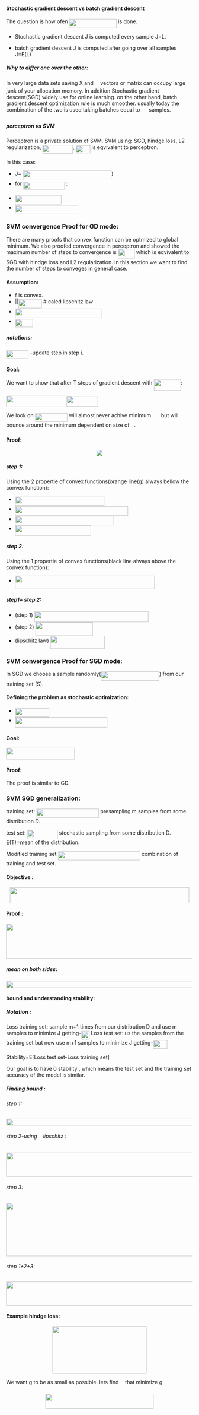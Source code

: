 #### Stochastic gradient descent vs batch gradient descent

The question is how ofen <img src="/tex/387d53b5c707db0c552f64f83202eca2.svg?invert_in_darkmode&sanitize=true" align=middle width=127.91468744999999pt height=24.65753399999998pt/> is done.

- Stochastic gradient descent  J is computed every sample J=L.

- batch gradient descent J is computed after going over all samples J=E(L)

##### Why to differ one over the other:  

In very large data sets saving X and <img src="/tex/32902e719b16dec67b28c9943762cd89.svg?invert_in_darkmode&sanitize=true" align=middle width=10.82192594999999pt height=14.15524440000002pt/> vectors or matrix can occupy large junk of your allocation memory. In addition Stochastic gradient descent(SGD) widely use for online learning. on the other hand, batch gradient descent optimization rule is much smoother. usually today the combination of the two is used taking batches equal to <img src="/tex/f8f25e4580c418a51dc556db0d8d2b93.svg?invert_in_darkmode&sanitize=true" align=middle width=16.34523329999999pt height=21.839370299999988pt/> samples.
 
##### perceptron vs SVM

Perceptron is a private solution of SVM. 
SVM using: SGD, hindge loss, L2 regularization, <img src="/tex/03eacc2fd045b3303fea4e4a58943bcc.svg?invert_in_darkmode&sanitize=true" align=middle width=81.43845929999999pt height=22.831056599999986pt/>, <img src="/tex/687cbffb26975762f46a31184ed6be3d.svg?invert_in_darkmode&sanitize=true" align=middle width=38.88877739999999pt height=21.18721440000001pt/> is eqvivalent to perceptron.

In this case:
- J= <img src="/tex/6da055cd64665ef6d4f58f751dda63b1.svg?invert_in_darkmode&sanitize=true" align=middle width=239.25002640000002pt height=26.76175259999998pt/>)
- for <img src="/tex/cecada05f154a8e1b1a749ba3f7bc016.svg?invert_in_darkmode&sanitize=true" align=middle width=111.36770534999998pt height=21.18721440000001pt/> : 
 * <img src="/tex/d217234ff5b0d59f59aab252421f6363.svg?invert_in_darkmode&sanitize=true" align=middle width=124.8951759pt height=24.657735299999988pt/>
 * <img src="/tex/08385b3c304b93a5119411d63a320d1e.svg?invert_in_darkmode&sanitize=true" align=middle width=170.09681039999998pt height=24.657735299999988pt/>

### SVM convergence Proof for GD mode:

There are many proofs that convex function can be optmized to global minimum. We also proofed convergence in perceptron and showed the maximum number of steps to convergence is <img src="/tex/7c7d3a7854511a059790770fab7c4198.svg?invert_in_darkmode&sanitize=true" align=middle width=45.239853449999984pt height=26.76175259999998pt/> which is eqvivalent to SGD with hindge loss and L2 regularization.
In this section we want to find the number of steps to conveges in general case.

#### Assumption:

- f is convex.
- ||<img src="/tex/251346e82e5a886dc502d813ef819f93.svg?invert_in_darkmode&sanitize=true" align=middle width=63.06504764999998pt height=24.65753399999998pt/>    # caled lipschitz law
- <img src="/tex/b069971bf103a572e24d468693101029.svg?invert_in_darkmode&sanitize=true" align=middle width=235.20055845pt height=24.65753399999998pt/>
- <img src="/tex/7075eeb392adcb405376e19ae28b8eda.svg?invert_in_darkmode&sanitize=true" align=middle width=47.743431449999996pt height=21.18721440000001pt/>
##### notations:

<img src="/tex/2467296285aa56007da10826480803c4.svg?invert_in_darkmode&sanitize=true" align=middle width=60.49556699999999pt height=22.831056599999986pt/> -update step in step i.

#### Goal:

We want to show that after T steps of gradient descent with <img src="/tex/156ddf585ee9cbf653f553060bc5681c.svg?invert_in_darkmode&sanitize=true" align=middle width=72.96881129999998pt height=30.648287999999997pt/>:

<img src="/tex/af898eed760c68efc31a943c0b7a07a8.svg?invert_in_darkmode&sanitize=true" align=middle width=159.37675874999996pt height=30.648287999999997pt/>

<img src="/tex/27f17a2cd67e0c90f1a733600367450d.svg?invert_in_darkmode&sanitize=true" align=middle width=84.24727739999999pt height=27.77565449999998pt/>

We look on <img src="/tex/9b137c49035e9c7eb366cabcde2075e8.svg?invert_in_darkmode&sanitize=true" align=middle width=87.88422884999999pt height=22.831056599999986pt/> will almost never achive minimum <img src="/tex/419cf1413615ba72a339141ffa96a44a.svg?invert_in_darkmode&sanitize=true" align=middle width=19.041115499999986pt height=15.296829900000011pt/> but will bounce around the minimum dependent on size of <img src="/tex/1d0496971a2775f4887d1df25cea4f7e.svg?invert_in_darkmode&sanitize=true" align=middle width=8.751954749999989pt height=14.15524440000002pt/>.

#### Proof:

<p align="center">
	<img src="./Lesson_5/Capture.PNG" align="middle">
</p>

##### step 1:

Using the 2 propertie of convex functions(orange line(g) always bellow the convex function):

- <img src="/tex/13f33a37c9e8ae8d2fa4bf388dadbdc4.svg?invert_in_darkmode&sanitize=true" align=middle width=241.14722444999998pt height=24.65753399999998pt/>
- <img src="/tex/c574cd758052c67ae7c0e003f42c4267.svg?invert_in_darkmode&sanitize=true" align=middle width=304.70881814999996pt height=24.65753399999998pt/>
- <img src="/tex/085d6d898985182d0db5a3428d2f2012.svg?invert_in_darkmode&sanitize=true" align=middle width=267.19169564999993pt height=24.65753399999998pt/>
- <img src="/tex/0301a31089ccf7197ac60f94f3cbe340.svg?invert_in_darkmode&sanitize=true" align=middle width=204.97022204999996pt height=27.77565449999998pt/>
  
 ##### step 2:
 Using the 1 propertie of convex functions(black line always above the convex function):
 
- <img src="/tex/de3f03a0491a97df7c3872bf69e69b5f.svg?invert_in_darkmode&sanitize=true" align=middle width=376.70629095pt height=36.460254599999985pt/>
 
 ##### step1+ step 2:
   
- (step 1) <img src="/tex/3f099c973e8b1fe10d2702eff6f452e1.svg?invert_in_darkmode&sanitize=true" align=middle width=307.66424369999993pt height=29.168957400000025pt/>
- (step 2) <img src="/tex/882b6f81022f6439bf554439d91e5131.svg?invert_in_darkmode&sanitize=true" align=middle width=154.74538364999998pt height=36.460254599999985pt/>  
- (lipschitz law) <img src="/tex/a6e9f477e3f2ff3b87971a7ba98651ac.svg?invert_in_darkmode&sanitize=true" align=middle width=146.42334135pt height=35.18167619999999pt/>


   
### SVM convergence Proof for SGD mode:

In SGD we choose a sample randomly(<img src="/tex/efdc72463ea6b450188e7ffa32fb40d9.svg?invert_in_darkmode&sanitize=true" align=middle width=157.70991224999997pt height=24.65753399999998pt/>) from our training set (S). 

#### Defining the problem as stochastic optimization:

- <img src="/tex/3dc50708fbbd2c3b3e0f5757b153dbe4.svg?invert_in_darkmode&sanitize=true" align=middle width=92.05857539999998pt height=24.65753399999998pt/>
- <img src="/tex/e94be2a050e026e333a20deb8f78152a.svg?invert_in_darkmode&sanitize=true" align=middle width=249.4951404pt height=27.77565449999998pt/>

#### Goal:

<img src="/tex/d027de1b6a42e973851d886afec66718.svg?invert_in_darkmode&sanitize=true" align=middle width=185.24436974999998pt height=30.648287999999997pt/>
 
#### Proof:
The proof is similar to GD.

### SVM SGD generalization:

 training set:  <img src="/tex/fe9a944280dc3d01376f733806503f06.svg?invert_in_darkmode&sanitize=true" align=middle width=168.76348829999998pt height=24.65753399999998pt/> presampling m samples from some distribution D.
 
 test set: <img src="/tex/6717f3028e91eea6a2eb7ad7fa22f857.svg?invert_in_darkmode&sanitize=true" align=middle width=82.29827099999999pt height=24.65753399999998pt/> stochastic sampling from some distribution D. E(T)=mean of the distribution.
 
 Modified training set <img src="/tex/197dbc3d662993e8a57c95b4b6dc6d49.svg?invert_in_darkmode&sanitize=true" align=middle width=221.86669229999995pt height=24.7161288pt/> combination of training and test set. 

#### Objective :
<p align="center"><img src="/tex/6c52b8e33c34aee0c74f40eef3c6d064.svg?invert_in_darkmode&sanitize=true" align=middle width=484.2532018499999pt height=43.11594705pt/></p>

#### Proof :
<p align="center"><img src="/tex/39fce556def3c658b48b4949ea357209.svg?invert_in_darkmode&sanitize=true" align=middle width=555.31062015pt height=94.45104405pt/></p>

##### mean on both sides:

<p align="center"><img src="/tex/9aa74212477a268fa369c1d3f048bc58.svg?invert_in_darkmode&sanitize=true" align=middle width=664.9844008499999pt height=18.312383099999998pt/></p>


#### bound and understanding stability:

##### Notation :
Loss training set: sample m+1 times from our distribution D and use m samples to minimize J getting-<img src="/tex/45b070fe62295df8726e95928aca4a3b.svg?invert_in_darkmode&sanitize=true" align=middle width=21.89698169999999pt height=22.831056599999986pt/>
Loss test set: us the samples from the training set but now use m+1 samples to minimize J getting-<img src="/tex/6dab9fecea3a01cf93f51d6d0b460fe2.svg?invert_in_darkmode&sanitize=true" align=middle width=38.54090129999999pt height=22.831056599999986pt/>

Stability=E[Loss test set-Loss training set] 

Our goal is to have 0 stability , which means the test set and the training set accuracy of the model is similar.

##### Finding bound :

###### step 1:
<p align="center"><img src="/tex/b50e445c6807836dd58ba5ed68982364.svg?invert_in_darkmode&sanitize=true" align=middle width=524.40460545pt height=18.31054665pt/></p>

###### step 2-using <img src="/tex/6dec54c48a0438a5fcde6053bdb9d712.svg?invert_in_darkmode&sanitize=true" align=middle width=8.49888434999999pt height=14.15524440000002pt/> lipschitz :

<p align="center"><img src="/tex/8e0c364ab94cd79e48d5f2135e0382c1.svg?invert_in_darkmode&sanitize=true" align=middle width=561.2699268pt height=65.20022025pt/></p>

###### step 3:

<p align="center"><img src="/tex/0282b2739e9558ffe954f5cb6b6f5b69.svg?invert_in_darkmode&sanitize=true" align=middle width=835.80987105pt height=144.02271015pt/></p>

###### step 1+2+3:

<p align="center"><img src="/tex/31c3260f1eb0d1910a71a00067a18c90.svg?invert_in_darkmode&sanitize=true" align=middle width=561.2699268pt height=65.00407815pt/></p>

#### Example hindge loss:
<p align="center"><img src="/tex/dd01362a29c1cf8c147c87247bb62a8a.svg?invert_in_darkmode&sanitize=true" align=middle width=253.52025765pt height=128.36764545pt/></p>

We want g to be as small as possible. lets find <img src="/tex/fd8be73b54f5436a5cd2e73ba9b6bfa9.svg?invert_in_darkmode&sanitize=true" align=middle width=9.58908224999999pt height=22.831056599999986pt/> that minimize g:

<p align="center"><img src="/tex/7d8564d9386d88a8be31df3fb7c63015.svg?invert_in_darkmode&sanitize=true" align=middle width=292.46280194999997pt height=41.2104693pt/></p>
